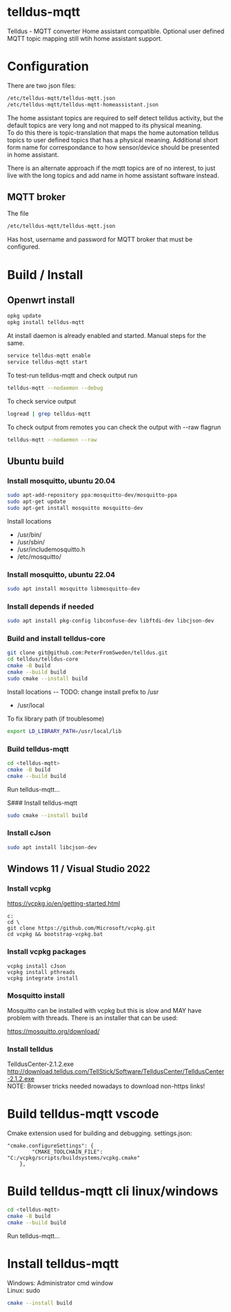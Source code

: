 # telldus-mqtt
Telldus - MQTT converter
Home assistant compatible.
Optional user defined MQTT topic mapping still wtih home assistant support.

# Configuration
There are two json files:
```bash
/etc/telldus-mqtt/telldus-mqtt.json
/etc/telldus-mqtt/telldus-mqtt-homeassistant.json
```
The home assistant topics are required to self detect telldus activity, but the default topics are very long and not mapped to its physical meaning.  
To do this there is topic-translation that maps the home automation telldus topics to user defined topics that has a physical meaning. Additional short form name for correspondance to how sensor/device should be presented in home assistant.  
  
There is an alternate approach if the mqtt topics are of no interest, to just live with the long topics and add name in home assistant software instead.
  
## MQTT broker
The file
```bash
/etc/telldus-mqtt/telldus-mqtt.json
```
Has host, username and password for MQTT broker that must be configured.

# Build / Install
## Openwrt install
```bash
opkg update
opkg install telldus-mqtt
```
At install daemon is already enabled and started. Manual steps for the same.
```bash
service telldus-mqtt enable
service telldus-mqtt start
```

To test-run telldus-mqtt and check output run
```bash
telldus-mqtt --nodaemon --debug
```

To check service output
```bash
logread | grep telldus-mqtt
```

To check output from remotes you can check the output with --raw flagrun
```bash
telldus-mqtt --nodaemon --raw
```


## Ubuntu build
### Install mosquitto, ubuntu 20.04
```bash
sudo apt-add-repository ppa:mosquitto-dev/mosquitto-ppa
sudo apt-get update
sudo apt-get install mosquitto mosquitto-dev
```
Install locations  
+ /usr/bin/
+ /usr/sbin/
+ /usr/includemosquitto.h 
+ /etc/mosquitto/

### Install mosquitto, ubuntu 22.04
```bash
sudo apt install mosquitto libmosquitto-dev
```

### Install depends if needed
```bash
sudo apt install pkg-config libconfuse-dev libftdi-dev libcjson-dev
```

### Build and install telldus-core
```bash
git clone git@github.com:PeterFromSweden/telldus.git
cd telldus/telldus-core
cmake -B build
cmake --build build
sudo cmake --install build
```

Install locations -- TODO: change install prefix to /usr
+ /usr/local

To fix library path (if troublesome)
```bash
export LD_LIBRARY_PATH=/usr/local/lib
```

### Build telldus-mqtt
```bash
cd <telldus-mqtt>
cmake -B build
cmake --build build
```
Run telldus-mqtt...

S### Install telldus-mqtt
```bash
sudo cmake --install build
```

### Install cJson
```bash
sudo apt install libcjson-dev
```

## Windows 11 / Visual Studio 2022
### Install vcpkg
https://vcpkg.io/en/getting-started.html
```batch
c:
cd \
git clone https://github.com/Microsoft/vcpkg.git
cd vcpkg && bootstrap-vcpkg.bat
```

### Install vcpkg packages
```batch
vcpkg install cJson
vcpkg install pthreads
vcpkg integrate install
```

### Mosquitto install
Mosquitto can be installed with vcpkg but this is slow and MAY have problem with threads.
There is an installer that can be used:

https://mosquitto.org/download/

### Install telldus
TelldusCenter-2.1.2.exe  
http://download.telldus.com/TellStick/Software/TelldusCenter/TelldusCenter-2.1.2.exe  
NOTE: Browser tricks needed nowadays to download non-https links!

# Build telldus-mqtt vscode
Cmake extension used for building and debugging.
settings.json:  
```
"cmake.configureSettings": {
        "CMAKE_TOOLCHAIN_FILE": "C:/vcpkg/scripts/buildsystems/vcpkg.cmake"
    },
```

# Build telldus-mqtt cli linux/windows
```bash
cd <telldus-mqtt>
cmake -B build
cmake --build build
```
Run telldus-mqtt...

# Install telldus-mqtt
Windows: Administrator cmd window  
Linux: sudo
```bash
cmake --install build
```
